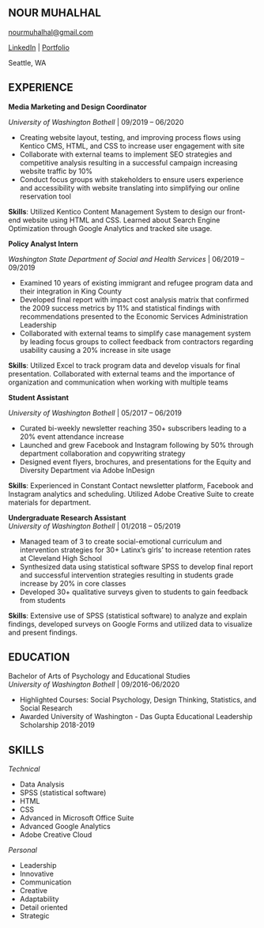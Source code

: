 ## NOUR MUHALHAL

nourmuhalhal@gmail.com

[LinkedIn](https://www.linkedin.com/in/nourmuhalhal/) | [Portfolio](https://sites.google.com/view/nourm-portfolio/projects)

Seattle, WA

## EXPERIENCE

**Media Marketing and Design Coordinator**  

_University of Washington Bothell_ |
09/2019 – 06/2020
- Creating website layout, testing, and improving process flows using Kentico CMS, HTML, and CSS to increase user engagement with site
- Collaborate with external teams to implement SEO strategies and competitive analysis resulting in a successful campaign increasing website traffic by 10%
- Conduct focus groups with stakeholders to ensure users experience and accessibility with website translating into simplifying our online reservation tool

**Skills**: Utilized Kentico Content Management System to design our front-end website using HTML and CSS. Learned about Search Engine Optimization through Google Analytics and tracked site usage. 

**Policy Analyst Intern**  

_Washington State Department of Social and Health Services_ |
06/2019 – 09/2019 
- Examined 10 years of existing immigrant and refugee program data and their integration in King County
- Developed final report with impact cost analysis matrix that confirmed the 2009 success metrics by 11% and statistical findings with recommendations presented to the Economic Services Administration Leadership 
- Collaborated with external teams to simplify case management system by leading focus groups to collect feedback from contractors regarding usability causing a 20% increase in site usage

**Skills**: Utilized Excel to track program data and develop visuals for final presentation. Collaborated with external teams and the importance of organization and communication when working with multiple teams

**Student Assistant**    

_University of Washington Bothell_ |
05/2017 – 06/2019                                                                                           
- Curated bi-weekly newsletter reaching 350+ subscribers leading to a 20% event attendance increase
- Launched and grew Facebook and Instagram following by 50% through department collaboration and copywriting strategy 
- Designed event flyers, brochures, and presentations for the Equity and Diversity Department via Adobe InDesign

**Skills**: Experienced in Constant Contact newsletter platform, Facebook and Instagram analytics and scheduling. Utilized Adobe Creative Suite to create materials for department. 

**Undergraduate Research Assistant**                                                                                                                                                                                              
_University of Washington Bothell_ |
01/2018 – 05/2019
- Managed team of 3 to create social-emotional curriculum and intervention strategies for 30+ Latinx’s girls’ to increase retention rates at Cleveland High School 
- Synthesized data using statistical software SPSS to develop final report and successful intervention strategies resulting in students grade increase by 20% in core classes
- Developed 30+ qualitative surveys given to students to gain feedback from students 

**Skills**: Extensive use of SPSS (statistical software) to analyze and explain findings, developed surveys on Google Forms and utilized data to visualize and present findings.

## EDUCATION

Bachelor of Arts of Psychology and Educational Studies                                                                                      
_University of Washington Bothell_ |
09/2016-06/2020 
- Highlighted Courses: Social Psychology, Design Thinking, Statistics, and Social Research
- Awarded University of Washington -  Das Gupta Educational Leadership Scholarship 2018-2019

## SKILLS

_Technical_ 
- Data Analysis
- SPSS (statistical software)
- HTML 
- CSS  
- Advanced in Microsoft Office Suite
- Advanced Google Analytics 
- Adobe Creative Cloud

_Personal_
- Leadership 
- Innovative 
- Communication 
- Creative 
- Adaptability 
- Detail oriented 
- Strategic
